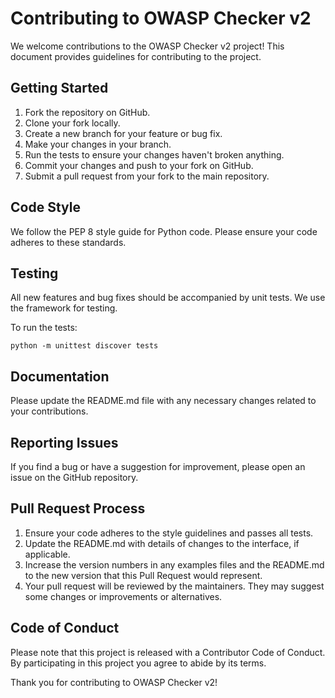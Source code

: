 # Contributing to OWASP Checker v2

We welcome contributions to the OWASP Checker v2 project! This document provides guidelines for contributing to the project.

## Getting Started

1. Fork the repository on GitHub.
2. Clone your fork locally.
3. Create a new branch for your feature or bug fix.
4. Make your changes in your branch.
5. Run the tests to ensure your changes haven't broken anything.
6. Commit your changes and push to your fork on GitHub.
7. Submit a pull request from your fork to the main repository.

## Code Style

We follow the PEP 8 style guide for Python code. Please ensure your code adheres to these standards.

## Testing

All new features and bug fixes should be accompanied by unit tests. We use the  framework for testing.

To run the tests:

```
python -m unittest discover tests
```

## Documentation

Please update the README.md file with any necessary changes related to your contributions.

## Reporting Issues

If you find a bug or have a suggestion for improvement, please open an issue on the GitHub repository.

## Pull Request Process

1. Ensure your code adheres to the style guidelines and passes all tests.
2. Update the README.md with details of changes to the interface, if applicable.
3. Increase the version numbers in any examples files and the README.md to the new version that this Pull Request would represent.
4. Your pull request will be reviewed by the maintainers. They may suggest some changes or improvements or alternatives.

## Code of Conduct

Please note that this project is released with a Contributor Code of Conduct. By participating in this project you agree to abide by its terms.

Thank you for contributing to OWASP Checker v2!

